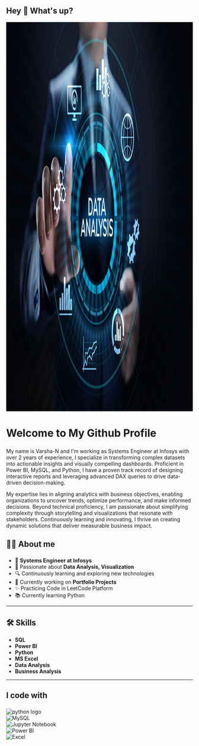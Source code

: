 


<!--
**Varsha-N-17/Varsha-N-17** is a ✨ _special_ ✨ repository because its `README.md` (this file) appears on your GitHub profile.

Here are some ideas to get you started:

- 🔭 I’m currently working on ...
- 🌱 I’m currently learning ...
- 👯 I’m looking to collaborate on ...
- 🤔 I’m looking for help with ...
- 💬 Ask me about ...
- 📫 How to reach me: ...
- 😄 Pronouns: ...
- ⚡ Fun fact: ...
-->
<h2 align="left">Hey 👋 What's up?</h2>

<div align="center">
  <img height="1050" width="1150" src="DataGithub.jpg" />
</div>
<h1 align="left"> Welcome to My Github Profile</h1>

###

<p align="left">My name is Varsha-N and I'm working as Systems Engineer at Infosys  with over 2 years of experience, I specialize in transforming complex datasets into actionable insights and visually compelling dashboards. Proficient in Power BI, MySQL, and Python, I have a proven track record of designing interactive reports and leveraging advanced DAX queries to drive data-driven decision-making.

My expertise lies in aligning analytics with business objectives, enabling organizations to uncover trends, optimize performance, and make informed decisions. Beyond technical proficiency, I am passionate about simplifying complexity through storytelling and visualizations that resonate with stakeholders. Continuously learning and innovating, I thrive on creating dynamic solutions that deliver measurable business impact.</nr></p>

###

<h2 align="left">👩‍💻 About me</h2>

###
- 🌟 **Systems Engineer at Infosys**  
- 🎯 Passionate about **Data Analysis, Visualization**  
- 🔍 Continuously learning and exploring new technologies  
- 🚀 Currently working on **Portfolio Projects**
- ✨ Practicing Code in LeetCode Platform
- 📚 Currently learning Python 

---

## 🛠️ Skills  
- **SQL**  
- **Power BI**  
- **Python**  
- **MS Excel**    
- **Data Analysis**  
- **Business Analysis**  

---



###

<h2 align="left">I code with</h2>

###

<div align="left">
  <img src="https://cdn.jsdelivr.net/gh/devicons/devicon/icons/python/python-original.svg" height="50" alt="python logo"  /> <br>
  <img src="https://cdn.jsdelivr.net/gh/devicons/devicon/icons/mysql/mysql-original.svg" height="50" alt="MySQL" />   <br>
  <img src="https://upload.wikimedia.org/wikipedia/commons/3/38/Jupyter_logo.svg" height="50" alt="Jupyter Notebook" />   <br>
  <img src="https://upload.wikimedia.org/wikipedia/commons/c/cf/New_Power_BI_Logo.svg" height="50" alt="Power BI" />   <br>
  <img src="https://img.icons8.com/color/48/000000/microsoft-excel-2019.png" height="30" alt="Excel" />

</div>

###
